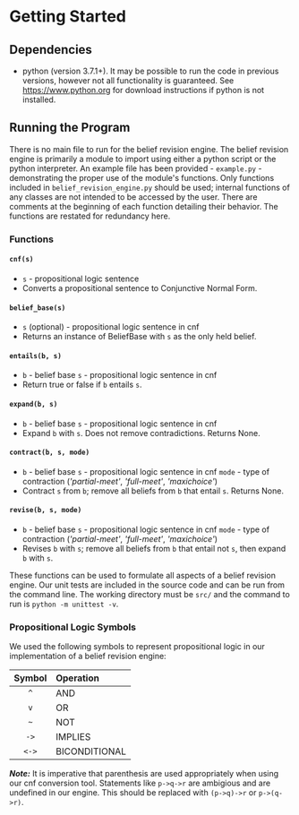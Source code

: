 # Getting Started

## Dependencies

- python (version 3.7.1+). It may be possible to run the code in previous versions, however not all functionality is guaranteed. See https://www.python.org for download instructions if python is not installed.

## Running the Program

There is no main file to run for the belief revision engine. The belief revision engine is primarily a module to import using either a python script or the python interpreter. An example file has been provided -  `example.py` - demonstrating the proper use of the module's functions. Only functions included in `belief_revision_engine.py` should be used; internal functions of any classes are not intended to be accessed by the user. There are comments at the beginning of each function detailing their behavior. The functions are restated for redundancy here.

### Functions
#### **`cnf(s)`**
- `s` - propositional logic sentence
- Converts a propositional sentence to Conjunctive Normal Form.

#### **`belief_base(s)`**
- `s` (optional) - propositional logic sentence in cnf
- Returns an instance of BeliefBase with `s` as the only held belief.

#### **`entails(b, s)`**
- `b` - belief base `s` - propositional logic sentence in cnf
- Return true or false if `b` entails `s`.

#### **`expand(b, s)`**
- `b` - belief base `s` - propositional logic sentence in cnf
- Expand `b` with `s`. Does not remove contradictions. Returns None.

#### **`contract(b, s, mode)`**
- `b` - belief base `s` - propositional logic sentence in cnf `mode` - type of contraction (*'partial-meet'*, *'full-meet'*, *'maxichoice'*)
- Contract `s` from `b`; remove all beliefs from `b` that entail `s`. Returns None.

#### **`revise(b, s, mode)`**
- `b` - belief base `s` - propositional logic sentence in cnf `mode` - type of contraction (*'partial-meet'*, *'full-meet'*, *'maxichoice'*)
- Revises `b` with `s`; remove all beliefs from `b` that entail not `s`, then expand `b` with `s`.

These functions can be used to formulate all aspects of a belief revision engine. Our unit tests are included in the source code and can be run from the command line. The working directory must be `src/` and the command to run is `python -m unittest -v`.

### Propositional Logic Symbols
We used the following symbols to represent propositional logic in our implementation of a belief revision engine:

| Symbol | Operation     |
|:------:|:--------------|
| `^`    | AND           |
| `v`    | OR            |
| `~`    | NOT           |
| `->`   | IMPLIES       |
| `<->`  | BICONDITIONAL |

***Note:*** It is imperative that parenthesis are used appropriately when using our cnf conversion tool. Statements like `p->q->r` are ambigious and are undefined in our engine. This should be replaced with `(p->q)->r` or `p->(q->r)`.


